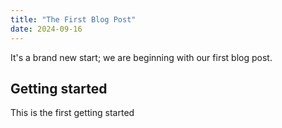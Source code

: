 ```yaml
---
title: "The First Blog Post"
date: 2024-09-16
---
```


It's a brand new start; we are beginning with our first blog post.

## Getting started
This is the first getting started
